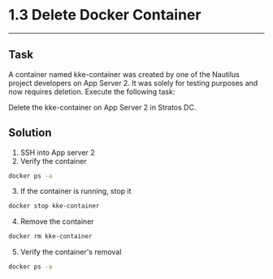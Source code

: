 # 1.3 Delete Docker Container
---
## Task
A container named kke-container was created by one of the Nautilus project developers on App Server 2. It was solely for testing purposes and now requires deletion. Execute the following task:

Delete the kke-container on App Server 2 in Stratos DC.
## Solution
1. SSH into App server 2
2. Verify the container
```bash
docker ps -a
```
3. If the container is running, stop it
```bash
docker stop kke-container
```
4. Remove the container
```bash
docker rm kke-container
```
5. Verify the container's removal
```bash
docker ps -a
```
